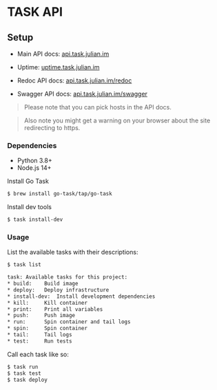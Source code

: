 # TASK API

## Setup
- Main API docs: [api.task.julian.im](api.task.julian.im)
- Uptime: [uptime.task.julian.im](uptime.task.julian.im)


- Redoc API docs: [api.task.julian.im/redoc](api.task.julian.im/redoc)
- Swagger API docs: [api.task.julian.im/swagger](api.task.julian.im/swagger)

> Please note that you can pick hosts in the API docs.

> Also note you might get a warning on your browser about the site redirecting to https.

### Dependencies
- Python 3.8+
- Node.js 14+

Install Go Task
```bash
$ brew install go-task/tap/go-task
```

Install dev tools
```bash
$ task install-dev
```

### Usage
List the available tasks with their descriptions:
```bash
$ task list

task: Available tasks for this project:
* build: 	Build image
* deploy: 	Deploy infrastructure
* install-dev: 	Install development dependencies
* kill: 	Kill container
* print: 	Print all variables
* push: 	Push image
* run: 		Spin container and tail logs
* spin: 	Spin container
* tail: 	Tail logs
* test: 	Run tests
```

Call each task like so:
```bash
$ task run
$ task test
$ task deploy
```
